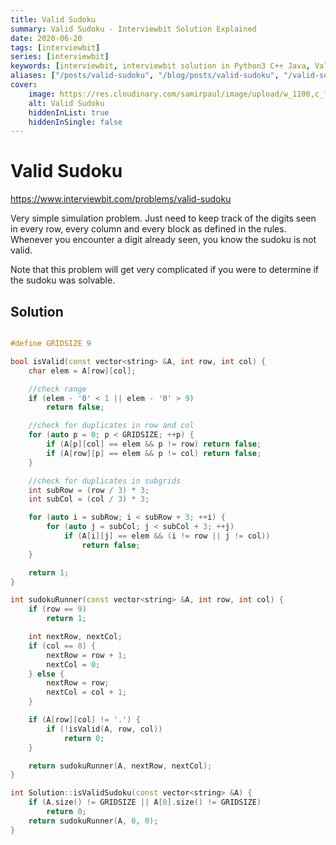 ```yaml
---
title: Valid Sudoku
summary: Valid Sudoku - Interviewbit Solution Explained
date: 2020-06-20
tags: [interviewbit]
series: [interviewbit]
keywords: [interviewbit, interviewbit solution in Python3 C++ Java, Valid Sudoku solution]
aliases: ["/posts/valid-sudoku", "/blog/posts/valid-sudoku", "/valid-sudoku"]
cover:
    image: https://res.cloudinary.com/samirpaul/image/upload/w_1100,c_fit,co_rgb:FFFFFF,l_text:Arial_70_bold:Valid Sudoku - Solution Explained/problem-solving.webp
    alt: Valid Sudoku
    hiddenInList: true
    hiddenInSingle: false
---
```


# Valid Sudoku

https://www.interviewbit.com/problems/valid-sudoku



Very simple simulation problem. Just need to keep track of the digits seen in every row,
every column and every block as defined in the rules. 
Whenever you encounter a digit already seen, you know the sudoku is not valid.

Note that this problem will get very complicated if you were to determine if the sudoku was solvable.



## Solution

```cpp

#define GRIDSIZE 9

bool isValid(const vector<string> &A, int row, int col) {
    char elem = A[row][col];

    //check range
    if (elem - '0' < 1 || elem - '0' > 9)
        return false;

    //check for duplicates in row and col
    for (auto p = 0; p < GRIDSIZE; ++p) {
        if (A[p][col] == elem && p != row) return false;
        if (A[row][p] == elem && p != col) return false;
    }

    //check for duplicates in subgrids
    int subRow = (row / 3) * 3;
    int subCol = (col / 3) * 3;

    for (auto i = subRow; i < subRow + 3; ++i) {
        for (auto j = subCol; j < subCol + 3; ++j)
            if (A[i][j] == elem && (i != row || j != col))
                return false;
    }

    return 1;
}

int sudokuRunner(const vector<string> &A, int row, int col) {
    if (row == 9)
        return 1;

    int nextRow, nextCol;
    if (col == 8) {
        nextRow = row + 1;
        nextCol = 0;
    } else {
        nextRow = row;
        nextCol = col + 1;
    }

    if (A[row][col] != '.') {
        if (!isValid(A, row, col))
            return 0;
    }

    return sudokuRunner(A, nextRow, nextCol);
}

int Solution::isValidSudoku(const vector<string> &A) {
    if (A.size() != GRIDSIZE || A[0].size() != GRIDSIZE)
        return 0;
    return sudokuRunner(A, 0, 0);
}
```